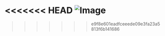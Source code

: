 <<<<<<< HEAD
![Image](encodeURI(file:///Users/heejin/Desktop/Screen%20Shot%202022-09-27%20at%2010.55.55%20AM.png))
=======

>>>>>>> e9f8e601eadfceeede09e3fa23a5813f6b141686
